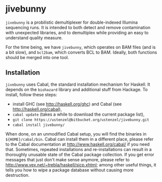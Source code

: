 jivebunny
=========

`jivebunny` is a probilistic demultiplexer for double-indexed Illumina
sequencing runs.  It is intended to both detect and remove contamination
with unexpected libraries, and to demultiplex while providing an easy to
understand quality measure.

For the time being, we have `jivebunny`, which operates on BAM files
(and is a bit slow), and `bcl2bam`, which converts BCL to BAM.  Ideally,
both functions should be merged into one tool.


Installation
------------

`jivebunny` uses Cabal, the standard installation mechanism for
Haskell.  It depends on the `biohazard` library and additional stuff
from Hackage.  To install, follow these steps:

* install GHC (see http://haskell.org/ghc) and Cabal (see
   http://haskell.org/cabal),
* `cabal update` (takes a while to download the current package list),
* `git clone https://ustenzel@bitbucket.org/ustenzel/jivebunny.git`
* `cabal install jivebunny/`

When done, on an unmodified Cabal setup, you will find the binaries in 
`${HOME}/cabal/bin`.  Cabal can install them in a different place, please 
refer to the Cabal documentation at http://www.haskell.org/cabal/ if 
you need that.  Sometimes, repeated installations and re-installations can result 
in a thoroughly unusable state of the Cabal package collection.  If you get error 
messages that just don't make sense anymore, please refer to 
http://www.vex.net/~trebla/haskell/sicp.xhtml; among other useful things, it 
tells you how to wipe a package database without causing more destruction.
